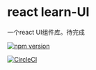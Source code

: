 # react learn-UI
一个react UI组件库。待完成

[![npm version](https://badge.fury.io/js/cjyui888.svg)](https://badge.fury.io/js/cjyui888)

[![CircleCI](https://circleci.com/gh/xcjy/learnUi.svg?style=svg)](https://circleci.com/gh/xcjy/learnUi)

